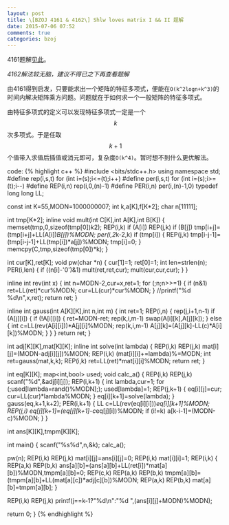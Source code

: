 ```yaml
---
layout: post
title: \[BZOJ 4161 & 4162\] Shlw loves matrix I && II 题解
date: 2015-07-06 07:52
comments: true
categories: bzoj
---
```


4161题解[见此](http://footoredo.in/K-order-constant-coefficient-homogeneous-linear-recursive-O--k---2-logn--algorithm/)。

*4162解法较无脑，建议不得已之下再查看题解*

由4161得到启发，只要能求出一个矩阵的特征多项式，便能在`O(k^2logn+k^3)`的时间内解决矩阵乘方问题。问题就在于如何求一个一般矩阵的特征多项式。

由特征多项式的定义可以发现特征多项式一定是一个$$k$$次多项式。于是任取$$k+1$$个值带入求值后插值或消元即可，复杂度`O(k^4)`。暂时想不到什么更优解法。

code:
{% highlight c++ %}
#include <bits/stdc++.h>
using namespace std;
#define rep(i,s,t) for (int i=(s);i<=(t);i++)
#define per(i,s,t) for (int i=(s);i>=(t);i--)
#define REP(i,n) rep(i,0,(n)-1)
#define PER(i,n) per(i,(n)-1,0)
typedef long long LL;

const int K=55,MODN=1000000007;
int k,a[K],f[K*2];
char n[11111];

int tmp[K*2];
inline void mult(int C[K],int A[K],int B[K]) {
  memset(tmp,0,sizeof(tmp[0])*k*2);
  REP(i,k) if (A[i]) REP(j,k) if (B[j]) tmp[i+j]=(tmp[i+j]+LL(A[i])*B[j])%MODN;
  per(i,2*k-2,k) if (tmp[i]) {
    REP(j,k) tmp[i-j-1]=(tmp[i-j-1]+LL(tmp[i])*a[j])%MODN;
    tmp[i]=0;
  }
  memcpy(C,tmp,sizeof(tmp[0])*k);
}

int cur[K],ret[K];
void pw(char *n) {
  cur[1]=1; ret[0]=1;
  int len=strlen(n);
  PER(i,len) {
    if ((n[i]-'0')&1) mult(ret,ret,cur);
    mult(cur,cur,cur);
  }
}

inline int rev(int x) {
  int n=MODN-2,cur=x,ret=1;
  for (;n;n>>=1) {
    if (n&1) ret=LL(ret)*cur%MODN;
    cur=LL(cur)*cur%MODN;
  }
  //printf("%d %d\n",x,ret);
  return ret;
}

inline int gauss(int A[K][K],int n,int m) {
  int ret=1;
  REP(i,n) {
    rep(j,i+1,n-1) if (A[j][i]) {
      if (!A[i][i]) {
	ret=MODN-ret;
	rep(k,i,m-1) swap(A[i][k],A[j][k]);
      }
      else {
	int c=LL(rev(A[i][i]))*A[j][i]%MODN;
	rep(k,i,m-1) A[j][k]=(A[j][k]-LL(c)*A[i][k])%MODN;
      }
    }
  }
  return ret;
}

int adj[K][K],mat[K][K];
inline int solve(int lambda) {
  REP(i,k) REP(j,k) mat[i][j]=(MODN-adj[i][j])%MODN;
  REP(i,k) (mat[i][i]+=lambda)%=MODN;
  int ret=gauss(mat,k,k);
  REP(i,k) ret=LL(ret)*mat[i][i]%MODN;
  return ret;
}

int eq[K][K];
map<int,bool> used;
void calc_a() {
  REP(i,k) REP(j,k) scanf("%d",&adj[i][j]);
  REP(i,k+1) {
    int lambda,cur=1;
    for (;used[lambda=rand()%MODN];); used[lambda]=1;
    REP(j,k+1) {
      eq[i][j]=cur; cur=LL(cur)*lambda%MODN;
    }
    eq[i][k+1]=solve(lambda);
  }
  gauss(eq,k+1,k+2);
  PER(i,k+1) {
    LL c=LL(rev(eq[i][i]))*eq[i][k+1]%MODN;
    REP(j,i) eq[j][k+1]=(eq[j][k+1]-c*eq[j][i])%MODN;
    if (i!=k) a[k-i-1]=(MODN-c)%MODN;
  }
}

int ans[K][K],tmpm[K][K];

int main() {
  scanf("%s%d",n,&k);
  calc_a();

  pw(n);
  REP(i,k) REP(j,k) mat[i][j]=ans[i][j]=0;
  REP(i,k) mat[i][i]=1;
  REP(i,k) {
    REP(a,k) REP(b,k) ans[a][b]=(ans[a][b]+LL(ret[i])*mat[a][b])%MODN,tmpm[a][b]=0;
    REP(c,k) REP(a,k) REP(b,k) tmpm[a][b]=(tmpm[a][b]+LL(mat[a][c])*adj[c][b])%MODN;
    REP(a,k) REP(b,k) mat[a][b]=tmpm[a][b];
  }

  REP(i,k) REP(j,k) printf(j==k-1?"%d\n":"%d ",(ans[i][j]+MODN)%MODN);

  return 0;
}
{% endhighlight %}
